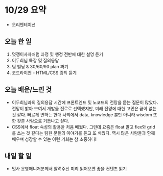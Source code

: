 # 10/29 요약
- 오리엔테이션

## 오늘 한 일
1. 멋쟁이사자처럼 과정 및 행정 전반에 대한 설명 듣기
1. 이두희님 특강 및 질의응답
1. 팀 빌딩 & 30/60/90 plan 짜기
1. 코드라이언 - HTML/CSS 강의 듣기

## 오늘 배운/느낀 것
- 이두희님과의 질의응답 시간에 프론트엔드 및 노코드의 전망을 묻는 질문이 많았다. 전망이 밝아 보여서 개발을 진로로 선택했지만, 미래 전망에 대한 고민은 끝이 없는 것 같다. 빠르게 변하는 현대 사회에서 data, knowledge 뿐만 아니라 wisdom 또한 갖춘 사람으로 거듭나고 싶다.
- CSS에서 float 속성의 활용을 처음 배웠다. 그런데 요즘은 float 말고 flex와 grid를 쓰는 것 같다는 팀원 분들의 이야기를 듣고 또 배웠다. 역시 많은 사람들과 함께 배우며 성장할 수 있는 이런 기회는 참 소중하다!

## 내일 할 일
- 멋사 운영매니저분께서 알려주신 미리 읽어오면 좋을 컨텐츠 읽기